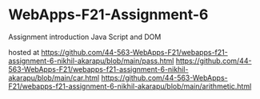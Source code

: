 # WebApps-F21-Assignment-6
Assignment introduction Java Script and DOM

hosted at https://github.com/44-563-WebApps-F21/webapps-f21-assignment-6-nikhil-akarapu/blob/main/pass.html     https://github.com/44-563-WebApps-F21/webapps-f21-assignment-6-nikhil-akarapu/blob/main/car.html        https://github.com/44-563-WebApps-F21/webapps-f21-assignment-6-nikhil-akarapu/blob/main/arithmetic.html